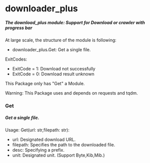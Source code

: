 # downloader_plus<br>
##### The download_plus module: Support for Download or crawler with progress bar

At large scale, the structure of the module is following:

* downloader_plus.Get: Get a single file.

ExitCodes:

* ExitCode = 1: Download not successfully<br>
* ExitCode = 0: Download result unknown

This Package only has "Get" a Module.

Warning: This Package uses and depends on requests and tqdm.

### Get<br>
##### Get a single file.<br>

Usage: Get(url: str,filepath: str):

* url: Designated download URL.<br>
* filepath: Specifies the path to the downloaded file.<br>
* desc: Specifying a prefix.<br>
* unit: Designated unit. (Support Byte,Kib,Mib.)